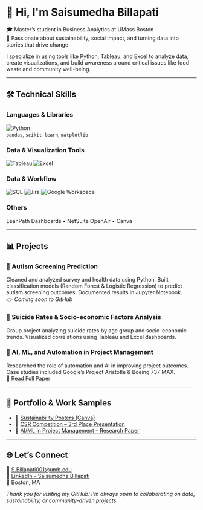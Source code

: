 # 👋 Hi, I'm Saisumedha Billapati

🎓 Master’s student in Business Analytics at UMass Boston  
🌱 Passionate about sustainability, social impact, and turning data into stories that drive change

I specialize in using tools like Python, Tableau, and Excel to analyze data, create visualizations, and build awareness around critical issues like food waste and community well-being.

---

## 🛠 Technical Skills

### Languages & Libraries  
![Python](https://img.shields.io/badge/Python-3776AB?style=for-the-badge&logo=python&logoColor=white)  
`pandas`, `scikit-learn`, `matplotlib`

### Data & Visualization Tools  
![Tableau](https://www.tableau.com/)
![Excel](https://img.shields.io/badge/Excel-217346?style=for-the-badge&logo=microsoft-excel&logoColor=white)

### Data & Workflow  
![SQL](https://img.shields.io/badge/SQL-005C84?style=for-the-badge&logo=mysql&logoColor=white)
![Jira](https://img.shields.io/badge/JIRA-0052CC?style=for-the-badge&logo=jira&logoColor=white)
![Google Workspace](https://img.shields.io/badge/Google%20Workspace-4285F4?style=for-the-badge&logo=google&logoColor=white)

### Others  
LeanPath Dashboards • NetSuite OpenAir • Canva

---

## 📊 Projects

### 🔹 Autism Screening Prediction  
Cleaned and analyzed survey and health data using Python. Built classification models (Random Forest & Logistic Regression) to predict autism screening outcomes. Documented results in Jupyter Notebook.  
👉 _Coming soon to GitHub_

### 🔹 Suicide Rates & Socio-economic Factors Analysis  
Group project analyzing suicide rates by age group and socio-economic trends. Visualized correlations using Tableau and Excel dashboards.

### 🔹 AI, ML, and Automation in Project Management  
Researched the role of automation and AI in improving project outcomes. Case studies included Google’s Project Aristotle & Boeing 737 MAX.  
📄 [Read Full Paper](https://drive.google.com/file/d/1ZcriocDB1w7NWxhHwLmSydy_UFkiEsvL/view)

---

## 📁 Portfolio & Work Samples

- 🎨 [Sustainability Posters (Canva)](https://www.canva.com/design/DAGW2oRhUtI/3ymIbSSClm4H-vfKZDQJRQ/edit)
- 🥉 [CSR Competition – 3rd Place Presentation](https://drive.google.com/file/d/1aXwwtrHZGJNSPian4hDHDkl23uBDbdmG/view)
- 📝 [AI/ML in Project Management – Research Paper](https://drive.google.com/file/d/1ZcriocDB1w7NWxhHwLmSydy_UFkiEsvL/view)

---

## 🌐 Let’s Connect

📧 S.Billapati001@umb.edu  
🔗 [LinkedIn – Saisumedha Billapati](https://www.linkedin.com/in/sumedha-billapati-4765201a0/)  
📍 Boston, MA



*Thank you for visiting my GitHub! I’m always open to collaborating on data, sustainability, or community-driven projects.*
